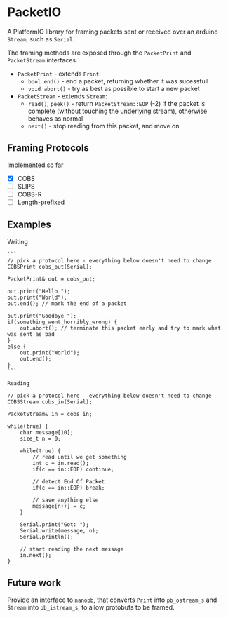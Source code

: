 PacketIO
========

A PlatformIO library for framing packets sent or received over an arduino `Stream`, such as `Serial`.

The framing methods are exposed through the `PacketPrint` and `PacketStream` interfaces.

 * `PacketPrint` - extends `Print`:
   * `bool end()` - end a packet, returning whether it was sucessfull
   * `void abort()` - try as best as possible to start a new packet
 * `PacketStream` - extends `Stream`:
   * `read()`, `peek()` - return `PacketStream::EOP` (-2) if the packet is complete (without touching the underlying stream), otherwise behaves as normal
   * `next()` - stop reading from this packet, and move on

Framing Protocols
-----------------

Implemented so far

* [x] COBS
* [ ] SLIPS
* [ ] COBS-R
* [ ] Length-prefixed

Examples
--------

Writing
~~~~~~~
```
// pick a protocol here - everything below doesn't need to change
COBSPrint cobs_out(Serial);

PacketPrint& out = cobs_out;

out.print("Hello ");
out.print("World");
out.end(); // mark the end of a packet

out.print("Goodbye ");
if(something_went_horribly_wrong) {
	out.abort(); // terminate this packet early and try to mark what was sent as bad
}
else {
	out.print("World");
	out.end();
}
```

Reading
~~~~~~~
```
// pick a protocol here - everything below doesn't need to change
COBSStream cobs_in(Serial);

PacketStream& in = cobs_in;

while(true) {
	char message[10];
	size_t n = 0;

	while(true) {
		// read until we get something
		int c = in.read();
		if(c == in::EOF) continue;

		// detect End Of Packet
		if(c == in::EOP) break;

		// save anything else
		message[n++] = c;
	}

	Serial.print("Got: ");
	Serial.write(message, n);
	Serial.println();

	// start reading the next message
	in.next();
}

```

Future work
-----------

Provide an interface to [`nanopb`](https://github.com/nanopb/nanopb), that converts `Print` into `pb_ostream_s` and `Stream` into `pb_istream_s`, to allow protobufs to be framed.
